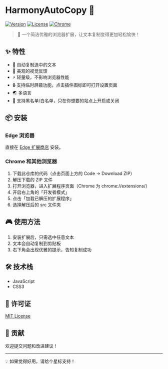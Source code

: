 # HarmonyAutoCopy 🚀

[![Version](https://img.shields.io/badge/version-1.2-blue.svg)]()
[![License](https://img.shields.io/badge/license-MIT-green.svg)]()
[![Chrome](https://img.shields.io/badge/chrome-compatible-brightgreen.svg)]()

> 🎯 一个简洁优雅的浏览器扩展，让文本复制变得更加轻松愉快！

## ✨ 特性

- 🔄 自动复制选中的文本
- 🎨 美观的视觉反馈
- ⚡ 轻量级，不影响浏览器性能
- 🔒 支持临时屏蔽功能，点击插件图标即可打开设置页面
- 🌏 多语言
- 🚫 支持黑名单/白名单，只在你想要的站点上开启或关闭

## 📦 安装

### Edge 浏览器

直接在 [Edge 扩展商店](https://microsoftedge.microsoft.com/addons/detail/harmonyautocopy/nicjmjccokbepgflnhophhafopldbolb) 安装。

### Chrome 和其他浏览器

1. 下载此仓库的代码（点击页面上方的 Code -> Download ZIP）
2. 解压下载的 ZIP 文件
3. 打开浏览器，进入扩展程序页面（Chrome 为 chrome://extensions/）
4. 开启右上角的「开发者模式」
5. 点击「加载已解压的扩展程序」
6. 选择解压后的 src 文件夹

## 🎮 使用方法

1. 安装扩展后，只需选中任意文本
2. 文本会自动复制到剪贴板
3. 右下角会出现优雅的提示，告知复制成功

## 🛠️ 技术栈

- JavaScript
- CSS3

## 📝 许可证

[MIT License](LICENSE)

## 🤝 贡献

欢迎提交问题和改进建议！

---

💡 如果觉得好用，请给个星标支持！
